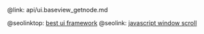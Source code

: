 @link: api/ui.baseview_getnode.md

@seolinktop: [best ui framework](https://webix.com)
@seolink: [javascript window scroll](https://webix.com/widget/scrollview/)